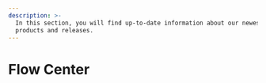```yaml
---
description: >-
  In this section, you will find up-to-date information about our newest
  products and releases.
---
```


# Flow Center

